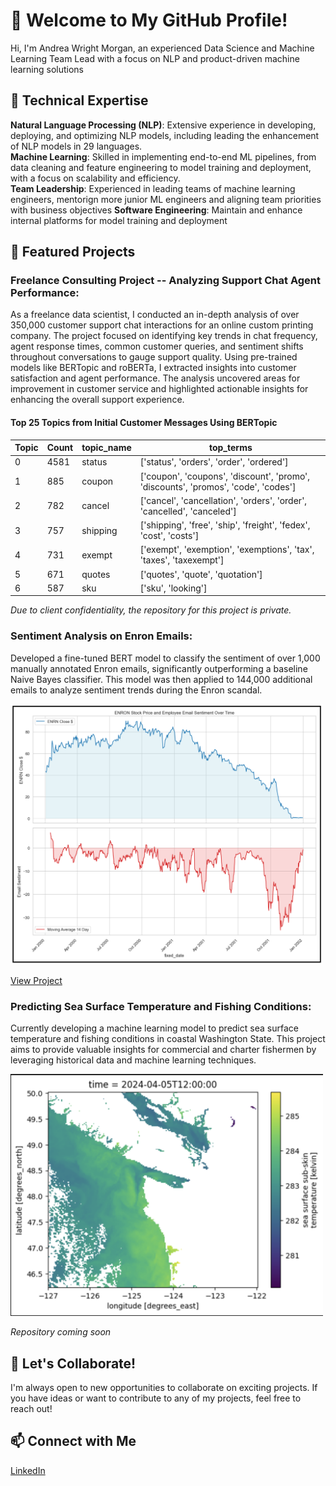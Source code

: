 # 👋 Welcome to My GitHub Profile!

Hi, I'm Andrea Wright Morgan, an experienced Data Science and Machine Learning Team Lead with a focus on NLP and product-driven machine learning solutions

## 🔧 Technical Expertise
**Natural Language Processing (NLP)**: Extensive experience in developing, deploying, and optimizing NLP models, including leading the enhancement of NLP models in 29 languages.  
**Machine Learning**: Skilled in implementing end-to-end ML pipelines, from data cleaning and feature engineering to model training and deployment, with a focus on scalability and efficiency.  
**Team Leadership**: Experienced in leading teams of machine learning engineers, mentorign more junior ML engineers and aligning team priorities with business objectives 
**Software Engineering**: Maintain and enhance internal platforms for model training and deployment

## 💼 Featured Projects

### Freelance Consulting Project -- Analyzing Support Chat Agent Performance:
As a freelance data scientist, I conducted an in-depth analysis of over 350,000 customer support chat interactions for an online custom printing company. The project focused on identifying key trends in chat frequency, agent response times, common customer queries, and sentiment shifts throughout conversations to gauge support quality. Using pre-trained models like BERTopic and roBERTa, I extracted insights into customer satisfaction and agent performance. The analysis uncovered areas for improvement in customer service and highlighted actionable insights for enhancing the overall support experience.

#### Top 25 Topics from Initial Customer Messages Using BERTopic
| Topic | Count | topic_name | top_terms |
|-------|-------|------------|-----------|
| 0     | 4581  | status     | ['status', 'orders', 'order', 'ordered'] |
| 1     | 885   | coupon     | ['coupon', 'coupons', 'discount', 'promo', 'discounts', 'promos', 'code', 'codes'] |
| 2     | 782   | cancel     | ['cancel', 'cancellation', 'orders', 'order', 'cancelled', 'canceled'] |
| 3     | 757   | shipping   | ['shipping', 'free', 'ship', 'freight', 'fedex', 'cost', 'costs'] |
| 4     | 731   | exempt     | ['exempt', 'exemption', 'exemptions', 'tax', 'taxes', 'taxexempt'] |
| 5     | 671   | quotes     | ['quotes', 'quote', 'quotation'] |
| 6     | 587   | sku        | ['sku', 'looking'] |

*Due to client confidentiality, the repository for this project is private.*

### Sentiment Analysis on Enron Emails:
Developed a fine-tuned BERT model to classify the sentiment of over 1,000 manually annotated Enron emails, significantly outperforming a baseline Naive Bayes classifier. This model was then applied to 144,000 additional emails to analyze sentiment trends during the Enron scandal.

<img src="https://github.com/awright813/enron/blob/master/misc/stock_sentiment.png" width="500" />

[View Project](https://github.com/awright813/enron)  

### Predicting Sea Surface Temperature and Fishing Conditions:
Currently developing a machine learning model to predict sea surface temperature and fishing conditions in coastal Washington State. This project aims to provide valuable insights for commercial and charter fishermen by leveraging historical data and machine learning techniques.

<img src="https://github.com/awright813/awright813/blob/main/SST_WA.jpeg" width="500"/>

*Repository coming soon*

## 🤝 Let's Collaborate!
I'm always open to new opportunities to collaborate on exciting projects. If you have ideas or want to contribute to any of my projects, feel free to reach out!

## 📫 Connect with Me
[LinkedIn](linkedin.com/in/andrea-wright8/)
